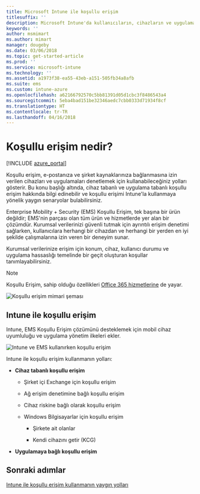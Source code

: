 ```yaml
---
title: Microsoft Intune ile koşullu erişim
titlesuffix: ''
description: Microsoft Intune'da kullanıcıların, cihazların ve uygulamaların şirket kaynaklarına erişmek için uymaları gereken koşulları tanımlamayı öğrenin.
keywords: ''
author: msmimart
ms.author: mimart
manager: dougeby
ms.date: 03/06/2018
ms.topic: get-started-article
ms.prod: ''
ms.service: microsoft-intune
ms.technology: ''
ms.assetid: a1973f38-ea55-43eb-a151-505fb34a8afb
ms.suite: ems
ms.custom: intune-azure
ms.openlocfilehash: a62166792570c5bb81391d05d1cbc3f8486543a4
ms.sourcegitcommit: 5eba4bad151be32346aedc7cbb0333d71934f8cf
ms.translationtype: HT
ms.contentlocale: tr-TR
ms.lasthandoff: 04/16/2018
---
```

# <a name="whats-conditional-access"></a>Koşullu erişim nedir?

[!INCLUDE [azure_portal](./includes/azure_portal.md)]

Koşullu erişim, e-postanıza ve şirket kaynaklarınıza bağlanmasına izin verilen cihazları ve uygulamaları denetlemek için kullanabileceğiniz yolları gösterir. Bu konu başlığı altında, cihaz tabanlı ve uygulama tabanlı koşullu erişim hakkında bilgi edinebilir ve koşullu erişimi Intune'la kullanmaya yönelik yaygın senaryolar bulabilirsiniz.

Enterprise Mobility + Security (EMS) Koşullu Erişim, tek başına bir ürün değildir; EMS'nin parçası olan tüm ürün ve hizmetlerde yer alan bir çözümdür. Kurumsal verilerinizi güvenli tutmak için ayrıntılı erişim denetimi sağlarken, kullanıcılara herhangi bir cihazdan ve herhangi bir yerden en iyi şekilde çalışmalarına izin veren bir deneyim sunar.

Kurumsal verilerinize erişim için konum, cihaz, kullanıcı durumu ve uygulama hassaslığı temelinde bir geçit oluşturan koşullar tanımlayabilirsiniz.

> [!NOTE] 
> Koşullu Erişim, sahip olduğu özellikleri [Office 365 hizmetlerine](https://blogs.technet.microsoft.com/wbaer/2017/02/17/conditional-access-policies-with-sharepoint-online-and-onedrive-for-business/) de yayar.

![Koşullu erişim mimari şeması](./media/ca-diagram-1.png)

## <a name="conditional-access-with-intune"></a>Intune ile koşullu erişim

Intune, EMS Koşullu Erişim çözümünü desteklemek için mobil cihaz uyumluluğu ve uygulama yönetim ilkeleri ekler.

![Intune ve EMS kullanırken koşullu erişim](./media/intune-with-ca-1.png)

Intune ile koşullu erişim kullanmanın yolları:

-   **Cihaz tabanlı koşullu erişim**

    -   Şirket içi Exchange için koşullu erişim

    -   Ağ erişim denetimine bağlı koşullu erişim

    -   Cihaz riskine bağlı olarak koşullu erişim

    -   Windows Bilgisayarlar için koşullu erişim

        -   Şirkete ait olanlar

        -   Kendi cihazını getir (KCG)

-   **Uygulamaya bağlı koşullu erişim**

## <a name="next-steps"></a>Sonraki adımlar

[Intune ile koşullu erişim kullanmanın yaygın yolları](conditional-access-intune-common-ways-use.md)
